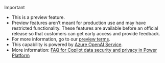 > [!IMPORTANT]
> - This is a preview feature.
> - Preview features aren’t meant for production use and may have restricted functionality. These features are available before an official release so that customers can get early access and provide feedback.
>- For more information, go to our [preview terms](https://powerplatform.microsoft.com/legaldocs/supp-powerplatform-preview/).
>- This capability is powered by [Azure OpenAI Service](/azure/cognitive-services/openai/overview).
>- More information: [FAQ for Copilot data security and privacy in Power Platform](/power-platform/faqs-copilot-data-security-privacy)